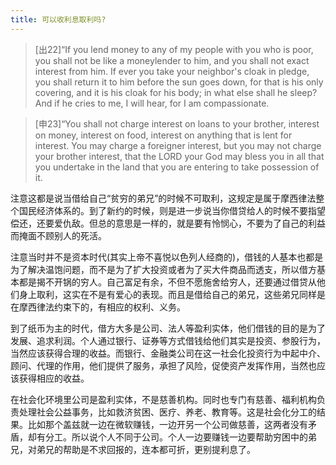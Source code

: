```yaml
---
title: 可以收利息取利吗?
---
```


>[出22]“If you lend money to any of my people with you who is poor, you shall not be like a moneylender to him, and you shall not exact interest from him. If ever you take your neighbor's cloak in pledge, you shall return it to him before the sun goes down, for that is his only covering, and it is his cloak for his body; in what else shall he sleep? And if he cries to me, I will hear, for I am compassionate.

>[申23]“You shall not charge interest on loans to your brother, interest on money, interest on food, interest on anything that is lent for interest. You may charge a foreigner interest, but you may not charge your brother interest, that the LORD your God may bless you in all that you undertake in the land that you are entering to take possession of it.

注意这都是说当借给自己“贫穷的弟兄”的时候不可取利，这规定是属于摩西律法整个国民经济体系的。到了新约的时候，则是进一步说当你借贷给人的时候不要指望偿还，还要爱仇敌。但总的意思是一样的，就是要有怜悯心，不要为了自己的利益而掩面不顾别人的死活。

注意当时并不是资本时代(其实上帝不喜悦以色列人经商的)，借钱的人基本也都是为了解决温饱问题，而不是为了扩大投资或者为了买大件商品而透支，所以借方基本都是揭不开锅的穷人。自己富足有余，不但不愿施舍给穷人，还要通过借贷从他们身上取利，这实在不是有爱心的表现。而且是借给自己的弟兄，这些弟兄同样是在摩西律法约束下的，有相应的权利、义务。

到了纸币为主的时代，借方大多是公司、法人等盈利实体，他们借钱的目的是为了发展、追求利润。个人通过银行、证券等方式借钱给他们其实是投资、参股行为，当然应该获得合理的收益。而银行、金融类公司在这一社会化投资行为中起中介、顾问、代理的作用，他们提供了服务，承担了风险，促使资产发挥作用，当然也应该获得相应的收益。

在社会化环境里公司是盈利实体，不是慈善机构。同时也专门有慈善、福利机构负责处理社会公益事务，比如救济贫困、医疗、养老、教育等。这是社会化分工的结果。比如那个盖兹就一边在微软赚钱，一边开另一个公司做慈善，这两者没有矛盾，却有分工。所以说个人不同于公司。个人一边要赚钱一边要帮助穷困中的弟兄，对弟兄的帮助是不求回报的，连本都可折，更别提利息了。

